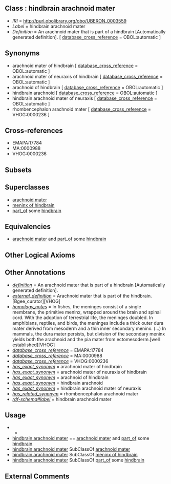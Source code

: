 
## Class : hindbrain arachnoid mater

 * *IRI* = http://purl.obolibrary.org/obo/UBERON_0003559
 * *Label* = hindbrain arachnoid mater
 * *Definition* = An arachnoid mater that is part of a hindbrain [Automatically generated definition]. [ [database_cross_reference](../../ef/oboInOwl#hasDbXref.md) = OBOL:automatic ]

## Synonyms

 * arachnoid mater of hindbrain [ [database_cross_reference](../../ef/oboInOwl#hasDbXref.md) = OBOL:automatic ]
 * arachnoid mater of neuraxis of hindbrain [ [database_cross_reference](../../ef/oboInOwl#hasDbXref.md) = OBOL:automatic ]
 * arachnoid of hindbrain [ [database_cross_reference](../../ef/oboInOwl#hasDbXref.md) = OBOL:automatic ]
 * hindbrain arachnoid [ [database_cross_reference](../../ef/oboInOwl#hasDbXref.md) = OBOL:automatic ]
 * hindbrain arachnoid mater of neuraxis [ [database_cross_reference](../../ef/oboInOwl#hasDbXref.md) = OBOL:automatic ]
 * rhombencephalon arachnoid mater [ [database_cross_reference](../../ef/oboInOwl#hasDbXref.md) = VHOG:0000236 ]

## Cross-references

 * EMAPA:17784
 * MA:0000988
 * VHOG:0000236

## Subsets


## Superclasses

 * [arachnoid mater](../../UBERON/62/UBERON_0002362.md)
 * [meninx of hindbrain](../../UBERON/91/UBERON_0003291.md)
 * [part_of](../../BFO/50/BFO_0000050.md) some [hindbrain](../../UBERON/28/UBERON_0002028.md)

## Equivalencies

 * [arachnoid mater](../../UBERON/62/UBERON_0002362.md) and [part_of](../../BFO/50/BFO_0000050.md) some [hindbrain](../../UBERON/28/UBERON_0002028.md)

## Other Logical Axioms


## Other Annotations

 * *[definition](../../IAO/15/IAO_0000115.md)* = An arachnoid mater that is part of a hindbrain [Automatically generated definition].
 * *[external_definition](../../UBPROP/01/UBPROP_0000001.md)* = Arachnoid mater that is part of the hindbrain. [Bgee_curator][VHOG]
 * *[homology_notes](../../UBPROP/03/UBPROP_0000003.md)* = In fishes, the meninges consist of a single membrane, the primitive meninx, wrapped around the brain and spinal cord. With the adoption of terrestrial life, the meninges doubled. In amphibians, reptiles, and birds, the meninges include a thick outer dura mater derived from mesoderm and a thin inner secondary meninx. (...) In mammals, the dura mater persists, but division of the secondary meninx yields both the arachnoid and the pia mater from ectomesoderm.[well established][VHOG]
 * *[database_cross_reference](../../ef/oboInOwl#hasDbXref.md)* = EMAPA:17784
 * *[database_cross_reference](../../ef/oboInOwl#hasDbXref.md)* = MA:0000988
 * *[database_cross_reference](../../ef/oboInOwl#hasDbXref.md)* = VHOG:0000236
 * *[has_exact_synonym](../../ym/oboInOwl#hasExactSynonym.md)* = arachnoid mater of hindbrain
 * *[has_exact_synonym](../../ym/oboInOwl#hasExactSynonym.md)* = arachnoid mater of neuraxis of hindbrain
 * *[has_exact_synonym](../../ym/oboInOwl#hasExactSynonym.md)* = arachnoid of hindbrain
 * *[has_exact_synonym](../../ym/oboInOwl#hasExactSynonym.md)* = hindbrain arachnoid
 * *[has_exact_synonym](../../ym/oboInOwl#hasExactSynonym.md)* = hindbrain arachnoid mater of neuraxis
 * *[has_related_synonym](../../ym/oboInOwl#hasRelatedSynonym.md)* = rhombencephalon arachnoid mater
 * *[rdf-schema#label](../../el/rdf-schema#label.md)* = hindbrain arachnoid mater

## Usage

 * -
 * [hindbrain arachnoid mater](../../UBERON/59/UBERON_0003559.md) == [arachnoid mater](../../UBERON/62/UBERON_0002362.md) and [part_of](../../BFO/50/BFO_0000050.md) some [hindbrain](../../UBERON/28/UBERON_0002028.md)
 * [hindbrain arachnoid mater](../../UBERON/59/UBERON_0003559.md) SubClassOf [arachnoid mater](../../UBERON/62/UBERON_0002362.md)
 * [hindbrain arachnoid mater](../../UBERON/59/UBERON_0003559.md) SubClassOf [meninx of hindbrain](../../UBERON/91/UBERON_0003291.md)
 * [hindbrain arachnoid mater](../../UBERON/59/UBERON_0003559.md) SubClassOf [part_of](../../BFO/50/BFO_0000050.md) some [hindbrain](../../UBERON/28/UBERON_0002028.md)

## External Comments

